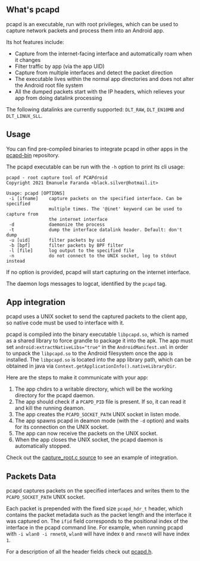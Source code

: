 What's pcapd
------------

pcapd is an executable, run with root privileges, which can be used to capture network packets and process them into an Android app.

Its hot features include:

- Capture from the internet-facing interface and automatically roam when it changes
- Filter traffic by app (via the app UID)
- Capture from multiple interfaces and detect the packet direction
- The executable lives within the normal app directories and does not alter the Android root file system
- All the dumped packets start with the IP headers, which relieves your app from doing datalink processing

The following datalinks are currently supported: `DLT_RAW`, `DLT_EN10MB` and `DLT_LINUX_SLL`.

Usage
-----

You can find pre-compiled binaries to integrate pcapd in other apps in the [pcapd-bin](https://github.com/emanuele-f/pcapd-bin) repository.

The pcapd executable can be run with the `-h` option to print its cli usage:

```
pcapd - root capture tool of PCAPdroid
Copyright 2021 Emanuele Faranda <black.silver@hotmail.it>

Usage: pcapd [OPTIONS]
 -i [ifname]    capture packets on the specified interface. Can be specified
                multiple times. The '@inet' keyword can be used to capture from
                the internet interface
 -d             daemonize the process
 -t             dump the interface datalink header. Default: don't dump
 -u [uid]       filter packets by uid
 -b [bpf]       filter packets by BPF filter
 -l [file]      log output to the specified file
 -n             do not connect to the UNIX socket, log to stdout instead
```

If no option is provided, pcapd will start capturing on the internet interface.

The daemon logs messages to logcat, identified by the `pcapd` tag.

App integration
---------------

pcapd uses a UNIX socket to send the captured packets to the client app, so native code must be used to interface with it.

pcapd is compiled into the binary executable `libpcapd.so`, which is named as a shared library to force grandle to package it into the apk.
The app must set `android:extractNativeLibs="true"` in the `AndroidManifest.xml` in order to unpack the `libpcapd.so` to the Android filesystem once the app is installed.
The `libpcapd.so` is located into the app library path, which can be obtained in java via `Context.getApplicationInfo().nativeLibraryDir`.

Here are the steps to make it communicate with your app:

1. The app chdirs to a writable directory, which will be the working directory for the pcapd daemon.
2. The app should check if a `PCAPD_PID` file is present. If so, it can read it and kill the running deamon.
3. The app creates the `PCAPD_SOCKET_PATH` UNIX socket in listen mode.
4. The app spawns pcapd in deamon mode (with the `-d` option) and waits for its connection on the UNIX socket.
5. The app can now receive the packets on the UNIX socket.
6. When the app closes the UNIX socket, the pcapd daemon is automatically stopped.

Check out the [capture_root.c source](https://github.com/emanuele-f/PCAPdroid/blob/master/app/src/main/jni/core/capture_root.c) to see an example of integration.

Packets Data
------------

pcapd captures packets on the specified interfaces and writes them to the `PCAPD_SOCKET_PATH` UNIX socket.

Each packet is prepended with the fixed size `pcapd_hdr_t` header, which contains the packet metadata such as the packet length and the interface it was captured on.
The `ifid` field corresponds to the positional index of the interface in the pcapd command line. For example, when running pcapd with `-i wlan0 -i rmnet0`, `wlan0` will have index `0` and `rmnet0` will have index `1`.

For a description of all the header fields check out [pcapd.h](https://github.com/emanuele-f/PCAPdroid/blob/master/app/src/main/jni/pcapd/pcapd.h).
